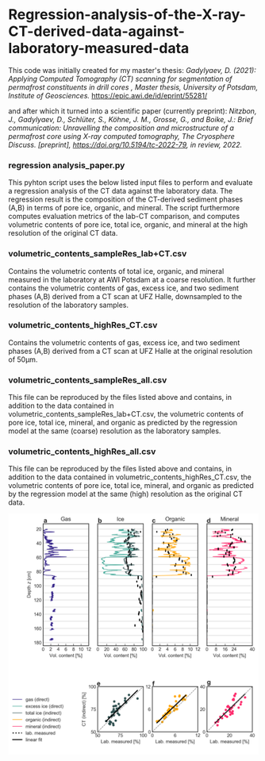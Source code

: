 # Regression-analysis-of-the-X-ray-CT-derived-data-against-laboratory-measured-data

This code was initially created for my master's thesis: *Gadylyaev, D. (2021): Applying Computed Tomography (CT) scanning for segmentation of permafrost constituents in drill cores , Master thesis, University of Potsdam, Institute of Geosciences.* https://epic.awi.de/id/eprint/55281/

and after which it turned into a scientific paper (currently preprint): *Nitzbon, J., Gadylyaev, D., Schlüter, S., Köhne, J. M., Grosse, G., and Boike, J.: Brief communication: Unravelling the composition and microstructure of a permafrost core using X-ray computed tomography, The Cryosphere Discuss. [preprint], https://doi.org/10.5194/tc-2022-79, in review, 2022.*

### regression analysis_paper.py
This pyhton script uses the below listed input files to perform and evaluate a regression analysis of the CT data against the laboratory data. The regression result is the composition of the CT-derived sediment phases (A,B) in terms of pore ice, organic, and mineral. The script furthermore computes evaluation metrics of the lab-CT comparison, and computes volumetric contents of pore ice, total ice, organic, and mineral at the high resolution of the original CT data.

### volumetric_contents_sampleRes_lab+CT.csv
Contains the volumetric contents of total ice, organic, and mineral measured in the laboratory at AWI Potsdam at a coarse resolution. It further contains the volumetric contents of gas, excess ice, and two sediment phases (A,B) derived from a CT scan at UFZ Halle, downsampled to the resolution of the laboratory samples.

### volumetric_contents_highRes_CT.csv
Contains the volumetric contents of gas, excess ice, and two sediment phases (A,B) derived from a CT scan at UFZ Halle at the original resolution of 50µm.

### volumetric_contents_sampleRes_all.csv
This file can be reproduced by the files listed above and contains, in addition to the data contained in volumetric_contents_sampleRes_lab+CT.csv, the volumetric contents of pore ice, total ice, mineral, and organic as predicted by the regression model at the same (coarse) resolution as the laboratory samples.

### volumetric_contents_highRes_all.csv
This file can be reproduced by the files listed above and contains, in addition to the data contained in volumetric_contents_highRes_CT.csv, the volumetric contents of pore ice, total ice, mineral, and organic as predicted by the regression model at the same (high) resolution as the original CT data.

![PLOT](plot.png)
